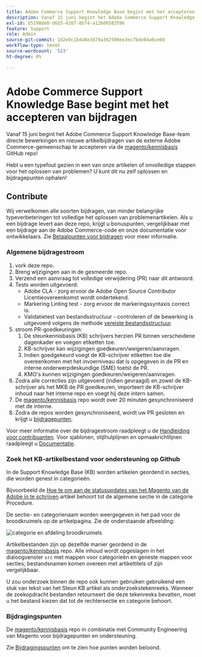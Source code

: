 ```yaml
---
title: Adobe Commerce Support Knowledge Base begint met het accepteren van bijdragen
description: Vanaf 15 juni begint het Adobe Commerce Support Knowledge Base-team directe bewerkingen en nieuwe artikelbijdragen van de externe Adobe Commerce-gemeenschap te accepteren via de [magento/knowledge-base](https://github.com/magento/knowledge-base) GitHub repo!
exl-id: b5198de0-d6b5-4107-8b74-a12606583596
feature: Support
role: Admin
source-git-commit: 1d2e0c1b4a8e3d79a362500ee3ec7bde84a6ce0d
workflow-type: tm+mt
source-wordcount: '523'
ht-degree: 0%

---
```


# Adobe Commerce Support Knowledge Base begint met het accepteren van bijdragen

Vanaf 15 juni begint het Adobe Commerce Support Knowledge Base-team directe bewerkingen en nieuwe artikelbijdragen van de externe Adobe Commerce-gemeenschap te accepteren via de [magento/kennisbasis](https://github.com/magento/knowledge-base) GitHub repo!

Hebt u een typefout gezien in een van onze artikelen of onvolledige stappen voor het oplossen van problemen?
U kunt dit nu zelf oplossen en bijdragepunten ophalen!

## Contribute

Wij verwelkomen alle soorten bijdragen, van minder belangrijke typeverbeteringen tot volledige het oplossen van problemenartikelen. Als u een bijdrage levert aan deze repo, krijgt u bonuspunten, vergelijkbaar met een bijdrage aan de Adobe Commerce-code en onze documentatie voor ontwikkelaars. Zie [Betaalpunten voor bijdragen](https://github.com/magento/knowledge-base/blob/main/docs/contribution-points.md) voor meer informatie.

### Algemene bijdragestroom

1. vork deze repo.
1. Breng wijzigingen aan in de gesmeerde repo.
1. Verzend een aanvraag tot volledige verwijdering (PR) naar dit antwoord.
1. Tests worden uitgevoerd:
   * Adobe CLA - zorg ervoor de Adobe Open Source Contributor Licentieovereenkomst wordt ondertekend.
   * Markering Linting test - zorg ervoor de markeringssyntaxis correct is.
   * Validatietest van bestandsstructuur - controleren of de bewerking is uitgevoerd volgens de methode [vereiste bestandsstructuur](https://github.com/magento/knowledge-base/blob/main/.github/CONTRIBUTING.md#file_structure).
1. stroom PR-goedkeuringen:
   1. De steunkennisbasis (KB) schrijvers herzien PR binnen verscheidene dagenkader en voegen etiketten toe.
   1. KB-schrijver kan wijzigingen goedkeuren/weigeren/aanvragen.
   1. Indien goedgekeurd voegt de KB-schrijver etiketten toe die overeenkomen met het invoerniveau dat is opgegeven in de PR en interne onderwerpdeskundige (SME) toetst de PR.
   1. KMO&#39;s kunnen wijzigingen goedkeuren/weigeren/aanvragen.
1. Zodra alle correcties zijn uitgevoerd (indien gevraagd) en zowel de KB-schrijver als het MKB de PR goedkeuren, importeert de KB-schrijver inhoud naar het interne repo en voegt hij deze intern samen.
1. De [magento/kennisbasis](https://github.com/magento/knowledge-base) repo wordt over 20 minuten gesynchroniseerd met de interne.
1. Zodra de repos worden gesynchroniseerd, wordt uw PR gesloten en krijgt u [bijdragepunten](#contribution-points).

Voor meer informatie over de bijdragestroom raadpleegt u de [Handleiding voor contribuanten](https://github.com/magento/knowledge-base/blob/main/.github/CONTRIBUTING.md).
Voor sjablonen, stijlhulplijnen en opmaakrichtlijnen raadpleegt u [Documentatie](https://github.com/magento/knowledge-base/tree/main/docs).

### Zoek het KB-artikelbestand voor ondersteuning op Github

In de Support Knowledge Base (KB) worden artikelen geordend in secties, die worden genest in categorieën.

Bijvoorbeeld de [Hoe te om aan de statusupdates van het Magento van de Adobe in te schrijven](/help/how-to/general/how-to-subscribe-to-adobe-magento-status-updates.md) artikel behoort tot de algemene sectie in de categorie Procedure.

De sectie- en categorienaam worden weergegeven in het pad voor de broodkruimels op de artikelpagina. Zie de onderstaande afbeelding:

![categorie en afdeling broodkruimels](assets/breadcrumbs.png)

Artikelbestanden zijn op dezelfde manier geordend in de [magento/kennisbasis](https://github.com/magento/knowledge-base) repo.
Alle inhoud wordt opgeslagen in het dialoogvenster `src` met mappen voor categorieën en geneste mappen voor secties; bestandsnamen komen overeen met artikeltitels of zijn vergelijkbaar.

U zou onderzoek binnen de repo ook kunnen gebruiken gebruikend een stuk van tekst van het Steun KB artikel als onderzoekstekenreeks. Wanneer de zoekopdracht bestanden retourneert die deze tekenreeks bevatten, moet u het bestand kiezen dat tot de rechtersectie en categorie behoort.

### Bijdragingspunten

De [magento/kennisbasis](https://github.com/magento/knowledge-base) repo in combinatie met Community Engineering van Magento voor bijdragepunten en ondersteuning.

Zie [Bijdragingspunten](https://github.com/magento/knowledge-base/blob/main/docs/contribution-points.md) om te zien hoe punten worden beloond.
